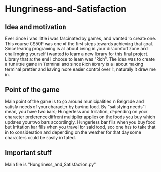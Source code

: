# Hungriness-and-Satisfaction

## Idea and motivation
Ever since i was little i was fascinated by games, and wanted to create one. This course CS50P was one of the first steps towards achieving that goal. Since learing programing is all about being in your discomfort zone and challenging yourself i wanted to learn a new library for this final project.
Library that at the end i choose to learn was "Rich". The idea was to create a fun little game in Terminal and since Rich library is all about making terminal prettier and having more easier control over it, naturally it drew me in. 

## Point of the game
Main point of the game is to go around municipalities in Belgrade and satisfy needs of your character by buying food. By "satisfying needs" i mean, you have two bars; Hungerless and Irritation, depending on your character preference diffrent multiplier applies on the foods you buy which updates your two bars accordingly.
Hungerless bar fills when you buy food but Irritation bar fills when you travel for said food, soo one has to take that in to consideration and depending on the weather for that day some characters could be easily irritated. 

## Important stuff
Main file is "Hungriness_and_Satisfaction.py"
 

